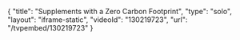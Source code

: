 {
    "title": "Supplements with a Zero Carbon Footprint",
    "type": "solo",
    "layout": "iframe-static",
    "videoId": "130219723",
    "url": "\/tvpembed\/130219723"
}